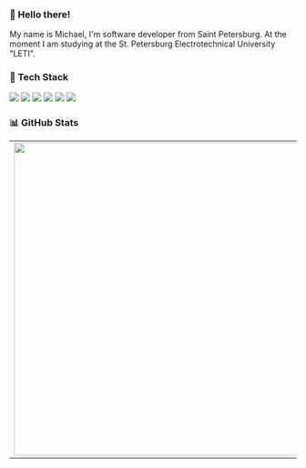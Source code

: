 ### 👋 Hello there!
My name is Michael, I'm software developer from Saint Petersburg. At the moment I am studying at the St. Petersburg Electrotechnical University "LETI".

### 🔧 Tech Stack
![](https://img.shields.io/badge/C-informational?style=flat-square&logo=c&logoColor=white&color=5194f0&bgcolor=81a9fe)
![](https://img.shields.io/badge/C++-informational?style=flat-square&logo=c%2B%2B&logoColor=white&color=5194f0&bgcolor=81a9fe) 
![](https://img.shields.io/badge/Qt-informational?style=flat-square&logo=Qt&logoColor=white&color=5194f0&bgcolor=81a9fe)
![](https://img.shields.io/badge/C%23-informational?style=flat-square&logo=c-sharp&logoColor=white&color=5194f0&bgcolor=81a9fe)
![](https://img.shields.io/badge/Unity-informational?style=flat-square&logo=unity&logoColor=white&color=5194f0&bgcolor=81a9fe)
![](https://img.shields.io/badge/LaTeX-informational?style=flat-square&logo=latex&logoColor=white&color=5194f0&bgcolor=81a9fe)

### 📊 GitHub Stats
<p align="center">
  <table>
    <tr>
      <td><img width="550px" align="left" src="https://github-readme-streak-stats.herokuapp.com/?user=Purposelessness&theme=blueberry&hide_border=true&hide_title=true" /></td>
      <td><img width="550px" src="https://github-readme-stats.vercel.app/api/top-langs/?username=Purposelessness&layout=compact&langs_count=6&theme=blueberry&include_all_commits=true&count_private=true&show_icons=true&hide_border=true&hide_title=true" /></td>
    </tr>   
  </table>
</p>


<!-- ![](https://github-readme-stats.vercel.app/api?username=Purposelessness&theme=blueberry&hide_border=false&include_all_commits=true&count_private=true)<br/> -->
<!-- ![](https://github-readme-streak-stats.herokuapp.com/?user=Purposelessness&theme=blueberry&hide_border=false)<br/> -->
<!-- ![](https://github-readme-stats.vercel.app/api/top-langs/?username=Purposelessness&theme=blueberry&hide_border=false&include_all_commits=true&count_private=true&layout=compact) -->
